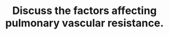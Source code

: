 ---
title: "Discuss the factors affecting pulmonary vascular resistance."
entityType: SAQ
exam: PEX
college: CICM
year: 2009
sitting: B
question: 16
passRate: 33
lo:
- "[[B1i2b]]"
EC_expectedDomains:
- "A good answer to this question required a discussion that focused on the following key pointsRecruitment and distension of pulmonary capillaries. Helps limit pulmonary vascular resistance as pressure and flow increase."
- "Lung volume. Lung inflation is thought to have a dual effect, expanding large vessels by traction while compressing smaller vessels and resistance is dependent upon lung volume, being lowest at approx FRC."
- "Gravity. Perfusion is distributed down a vertical gradient in the lung, reflecting the balance between intra-alveolar pressure and the distending vascular pressure. (West’s Zones)"
- "Oxygen. Hypoxia causes pulmonary vasoconstriction. Diverts blood away from hypoxic regions of the lung."
- "Hypercapnia and acidosis vasoconstriction Autonomic innervation. Alpha -adrenergic stimulation - vasoconstrictor, Beta-adrenergic stimulation - vasodilatation, Parasympathetic stimulation - Vasodilatation Local mediators. Vasoconstrictors (Serotonin, histamine, endothelins) and Vasodilators (NO, prostacyclin, isoprenaline)"
EC_errorsCommon:
- "Those candidates who failed to do so were also those who scored fewer points with this question."
EC_extraCredit:
- "The majority of these points could be efficiently explained through the use of graphs/figures, all of which are commonly found in the majority of physiology books that include respiratory physiology."
resources:
- "Respiratory Physiology, the Essentials, West 5th Ed Chp4 p33-44"
---